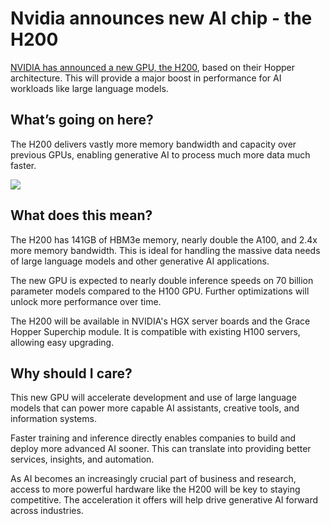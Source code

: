 # Nvidia announces new AI chip - the H200

[NVIDIA has announced a new GPU, the H200](https://nvidianews.nvidia.com/news/nvidia-supercharges-hopper-the-worlds-leading-ai-computing-platform?utm_source=bensbites\&utm_medium=referral\&utm_campaign=nvidia-announces-new-ai-chip-the-h200), based on their Hopper architecture. This will provide a major boost in performance for AI workloads like large language models.

## What’s going on here?

The H200 delivers vastly more memory bandwidth and capacity over previous GPUs, enabling generative AI to process much more data much faster.

![](https://media.beehiiv.com/cdn-cgi/image/fit=scale-down,format=auto,onerror=redirect,quality=80/uploads/asset/file/6119b9f7-b4be-4b85-8e8e-cf9583e91d19/image.png)

## What does this mean?

The H200 has 141GB of HBM3e memory, nearly double the A100, and 2.4x more memory bandwidth. This is ideal for handling the massive data needs of large language models and other generative AI applications.

The new GPU is expected to nearly double inference speeds on 70 billion parameter models compared to the H100 GPU. Further optimizations will unlock more performance over time.

The H200 will be available in NVIDIA's HGX server boards and the Grace Hopper Superchip module. It is compatible with existing H100 servers, allowing easy upgrading.

## Why should I care?

This new GPU will accelerate development and use of large language models that can power more capable AI assistants, creative tools, and information systems.

Faster training and inference directly enables companies to build and deploy more advanced AI sooner. This can translate into providing better services, insights, and automation.

As AI becomes an increasingly crucial part of business and research, access to more powerful hardware like the H200 will be key to staying competitive. The acceleration it offers will help drive generative AI forward across industries.
